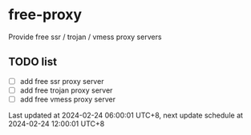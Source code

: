 
# free-proxy
Provide free ssr / trojan / vmess proxy servers


## TODO list
- [ ] add free ssr proxy server
- [ ] add free trojan proxy server
- [ ] add free vmess proxy server

Last updated at 2024-02-24 06:00:01 UTC+8, next update schedule at 2024-02-24 12:00:01 UTC+8

